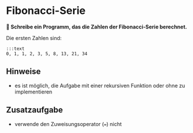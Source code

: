 
# Fibonacci-Serie

**🎯 Schreibe ein Programm, das die Zahlen der Fibonacci-Serie berechnet.**

Die ersten Zahlen sind:

    :::text
    0, 1, 1, 2, 3, 5, 8, 13, 21, 34


## Hinweise

* es ist möglich, die Aufgabe mit einer rekursiven Funktion oder ohne zu implementieren

## Zusatzaufgabe

* verwende den Zuweisungsoperator (`=`) nicht
